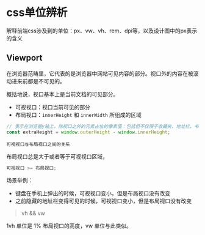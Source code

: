 # css单位辨析

解释前端css涉及到的单位：px、vw、vh、rem、dpi等，以及设计图中的px表示的含义

## Viewport

在浏览器范畴里，它代表的是浏览器中网站可见内容的部分。视口外的内容在被滚动进来前都是不可见的。

概括地说，视口基本上是当前文档的可见部分。

- 可视视口：视口当前可见的部分
- 布局视口：`innerHeight` 和 `innerWidth` 所组成的区域

```js
// 表示在浏览器y轴上，除视口之外的元素占位的像素值：包括但不仅限于收藏夹、地址栏、书签栏等
const extraHeight = window.outerHeight - window.innerHeight;
```

`可视视口与布局视口之间的关系`

布局视口总是大于或者等于可视视口区域，

```js
可视视口 >= 布局视口;
```

场景举例：

- 键盘在手机上弹出的时候，可视视口变小，但是布局视口没有改变
- 之前隐藏的地址栏变得可见的时候，可视视口变小，但是布局视口没有改变

> vh && vw

1vh 单位是 1% 布局视口的高度，vw 单位与此类似。
